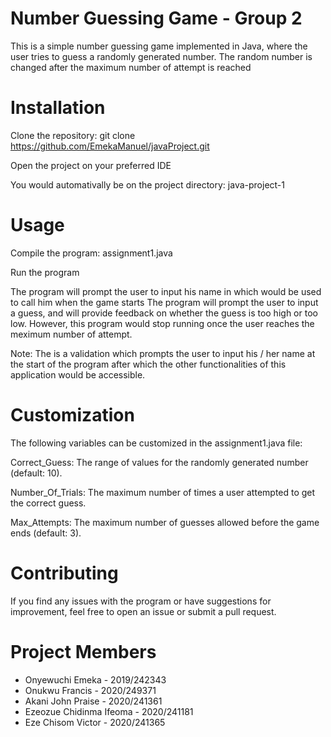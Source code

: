 # Number Guessing Game - Group 2

This is a simple number guessing game implemented in Java, where the user tries to guess a randomly generated number.
The random number is changed after the maximum number of attempt is reached

# Installation

Clone the repository: git clone https://github.com/EmekaManuel/javaProject.git

Open the project on your preferred IDE

You would automativally be on the project directory: java-project-1

# Usage

Compile the program: assignment1.java

Run the program

The program will prompt the user to input his name in which would be used to call him when the game starts
The program will prompt the user to input a guess, and will provide feedback on whether the guess is too high or too low. However, this program would stop running once the user reaches the meximum number of attempt.

Note: The is a validation which prompts the user to input his / her name at the start of the program after which the other functionalities of this application would be accessible.

# Customization

The following variables can be customized in the assignment1.java file:

Correct_Guess: The range of values for the randomly generated number (default: 10).

Number_Of_Trials: The maximum number of times a user attempted to get the correct guess.

Max_Attempts: The maximum number of guesses allowed before the game ends (default: 3).

# Contributing

If you find any issues with the program or have suggestions for improvement, feel free to open an issue or submit a pull request.

# Project Members

- Onyewuchi Emeka - 2019/242343
- Onukwu Francis - 2020/249371
- Akani John Praise - 2020/241361
- Ezeozue Chidinma Ifeoma - 2020/241181
- Eze Chisom Victor - 2020/241365
